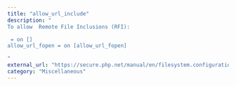 ```yaml
---
title: "allow_url_include"
description: "
To allow  Remote File Inclusions (RFI):

 = on []
allow_url_fopen = on [allow_url_fopen]

"
external_url: "https://secure.php.net/manual/en/filesystem.configuration.php#ini.allow-url-include"
category: "Miscellaneous"
---
```

